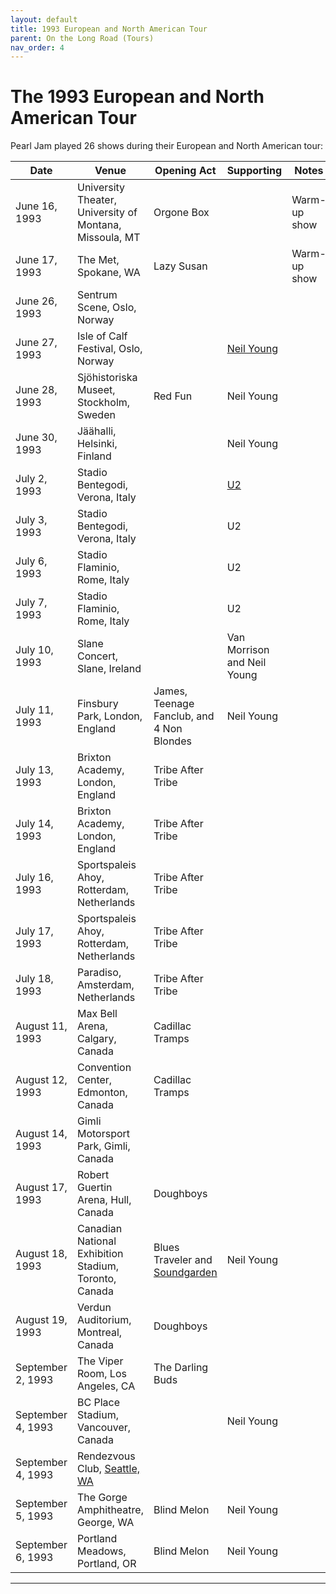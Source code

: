 ```yaml
---
layout: default
title: 1993 European and North American Tour
parent: On the Long Road (Tours)
nav_order: 4
---
```


# The 1993 European and North American Tour

Pearl Jam played 26 shows during their European and North American tour:

| Date | Venue | Opening Act | Supporting | Notes 
| ---- | ----- | ----------- | ---------- | -----
| June 16, 1993 | University Theater, University of Montana, Missoula, MT | Orgone Box | | Warm-up show
| June 17, 1993 | The Met, Spokane, WA | Lazy Susan | | Warm-up show
| June 26, 1993 | Sentrum Scene, Oslo, Norway | | |
| June 27, 1993 | Isle of Calf Festival, Oslo, Norway | | [Neil Young](https://pearljamopedia.ml/docs/Notable-Mentions/People/Neil-Young) | 
| June 28, 1993 | Sjöhistoriska Museet, Stockholm, Sweden | Red Fun | Neil Young |
| June 30, 1993 | Jäähalli, Helsinki, Finland | | Neil Young
| July 2, 1993 | Stadio Bentegodi, Verona, Italy | | [U2](https://pearljamopedia.ml/docs/Notable-Mentions/Bands/U2)
| July 3, 1993 | Stadio Bentegodi, Verona, Italy | | U2
| July 6, 1993 | Stadio Flaminio, Rome, Italy | | U2
| July 7, 1993 | Stadio Flaminio, Rome, Italy | | U2
| July 10, 1993 | Slane Concert, Slane, Ireland | | Van Morrison and Neil Young
| July 11, 1993 | Finsbury Park, London, England | James, Teenage Fanclub, and 4 Non Blondes | Neil Young
| July 13, 1993 | Brixton Academy, London, England | Tribe After Tribe |
| July 14, 1993 | Brixton Academy, London, England | Tribe After Tribe |
| July 16, 1993 | Sportspaleis Ahoy, Rotterdam, Netherlands | Tribe After Tribe |
| July 17, 1993 | Sportspaleis Ahoy, Rotterdam, Netherlands | Tribe After Tribe
| July 18, 1993 | Paradiso, Amsterdam, Netherlands | Tribe After Tribe
| August 11, 1993 | Max Bell Arena, Calgary, Canada | Cadillac Tramps |
| August 12, 1993 | Convention Center, Edmonton, Canada | Cadillac Tramps |
| August 14, 1993 | Gimli Motorsport Park, Gimli, Canada | |
| August 17, 1993 | Robert Guertin Arena, Hull, Canada | Doughboys |
| August 18, 1993 | Canadian National Exhibition Stadium, Toronto, Canada | Blues Traveler and [Soundgarden](https://pearljamopedia.ml/docs/Notable-Mentions/Bands/Soundgarden) | Neil Young
| August 19, 1993 | Verdun Auditorium, Montreal, Canada | Doughboys
| September 2, 1993 | The Viper Room, Los Angeles, CA | The Darling Buds
| September 4, 1993 | BC Place Stadium, Vancouver, Canada | | Neil Young
| September 4, 1993 | Rendezvous Club, [Seattle, WA](https://pearljamopedia.ml/docs/Notable-Mentions/Locations/Seattle-WA) | | 
| September 5, 1993 | The Gorge Amphitheatre, George, WA | Blind Melon | Neil Young
| September 6, 1993 | Portland Meadows, Portland, OR | Blind Melon | Neil Young

---------------------------------------------------------------------------------

